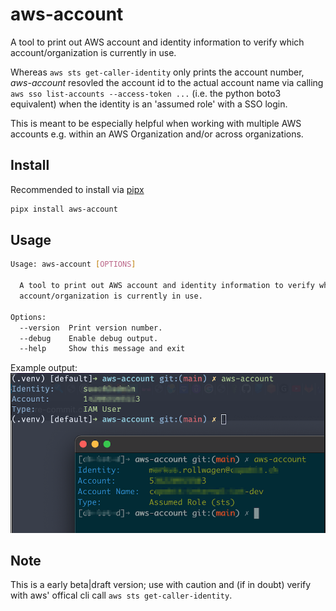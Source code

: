 # aws-account

A tool to print out AWS account and identity information to verify
which account/organization is currently in use.

Whereas `aws sts get-caller-identity` only prints the account number,
_aws-account_ resovled the account id to the actual account name via calling
`aws sso list-accounts --access-token ...` (i.e. the python boto3 equivalent)
when the identity is an 'assumed role' with a SSO login.

This is meant to be especially helpful when working with multiple AWS accounts
e.g. within an AWS Organization and/or across organizations.

## Install

Recommended to install via [pipx](https://github.com/pypa/pipx)

```sh
pipx install aws-account
```

## Usage

```sh
Usage: aws-account [OPTIONS]

  A tool to print out AWS account and identity information to verify which
  account/organization is currently in use.

Options:
  --version  Print version number.
  --debug    Enable debug output.
  --help     Show this message and exit
```

Example output:
![Screenshot output](/img/screenshot-aws-account.png)

## Note

This is a early beta|draft version; use with caution and (if in doubt)
verify with aws' offical cli call `aws sts get-caller-identity`.
